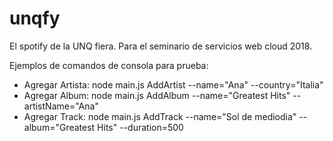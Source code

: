 # unqfy
El spotify de la UNQ fiera. Para el seminario de servicios web cloud 2018.


Ejemplos de comandos de consola para prueba:

* Agregar Artista: node main.js AddArtist --name="Ana" --country="Italia"
* Agregar Album: node main.js AddAlbum --name="Greatest Hits" --artistName="Ana"
* Agregar Track: node main.js AddTrack --name="Sol de mediodia" --album="Greatest Hits" --duration=500

